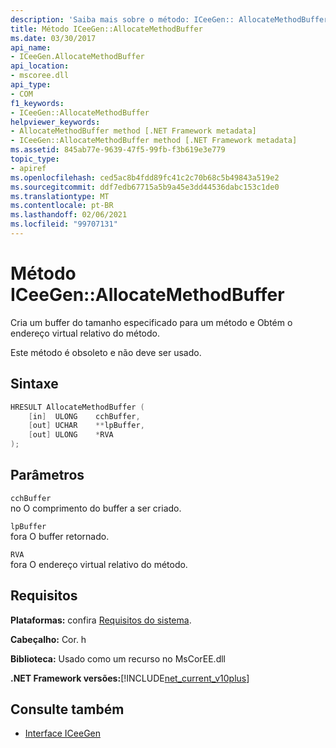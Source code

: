 ```yaml
---
description: 'Saiba mais sobre o método: ICeeGen:: AllocateMethodBuffer'
title: Método ICeeGen::AllocateMethodBuffer
ms.date: 03/30/2017
api_name:
- ICeeGen.AllocateMethodBuffer
api_location:
- mscoree.dll
api_type:
- COM
f1_keywords:
- ICeeGen::AllocateMethodBuffer
helpviewer_keywords:
- AllocateMethodBuffer method [.NET Framework metadata]
- ICeeGen::AllocateMethodBuffer method [.NET Framework metadata]
ms.assetid: 845ab77e-9639-47f5-99fb-f3b619e3e779
topic_type:
- apiref
ms.openlocfilehash: ced5ac8b4fdd89fc41c2c70b68c5b49843a519e2
ms.sourcegitcommit: ddf7edb67715a5b9a45e3dd44536dabc153c1de0
ms.translationtype: MT
ms.contentlocale: pt-BR
ms.lasthandoff: 02/06/2021
ms.locfileid: "99707131"
---
```

# <a name="iceegenallocatemethodbuffer-method"></a>Método ICeeGen::AllocateMethodBuffer

Cria um buffer do tamanho especificado para um método e Obtém o endereço virtual relativo do método.  
  
 Este método é obsoleto e não deve ser usado.  
  
## <a name="syntax"></a>Sintaxe  
  
```cpp  
HRESULT AllocateMethodBuffer (
    [in]  ULONG    cchBuffer,
    [out] UCHAR    **lpBuffer,  
    [out] ULONG    *RVA  
);  
```  
  
## <a name="parameters"></a>Parâmetros  

 `cchBuffer`  
 no O comprimento do buffer a ser criado.  
  
 `lpBuffer`  
 fora O buffer retornado.  
  
 `RVA`  
 fora O endereço virtual relativo do método.  
  
## <a name="requirements"></a>Requisitos  

 **Plataformas:** confira [Requisitos do sistema](../../get-started/system-requirements.md).  
  
 **Cabeçalho:** Cor. h  
  
 **Biblioteca:** Usado como um recurso no MsCorEE.dll  
  
 **.NET Framework versões:**[!INCLUDE[net_current_v10plus](../../../../includes/net-current-v10plus-md.md)]  
  
## <a name="see-also"></a>Consulte também

- [Interface ICeeGen](iceegen-interface.md)
